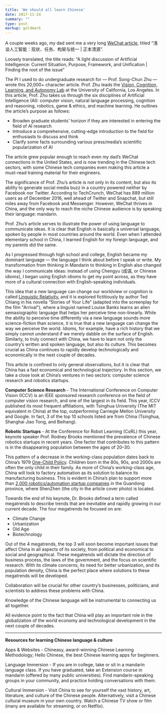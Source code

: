 ```yaml
---
title: 'We should all learn Chinese'
date: 2017-11-24
summary: ""
type: post
markup: goldmark
---
```


A couple weeks ago, my dad sent me a very long [WeChat article](http://mp.weixin.qq.com/s/-wSYLu-XvOrsST8_KEUa-Q), titled “浅谈人工智能：现状、任务、构架与统一 | 正本清源”.

Loosely translated, the title reads: “A light discussion of Artificial Intelligence: Current Situation, Purpose, Framework, and Unification | Finding the root of the issue”

The PI I used to do undergraduate research for — Prof. Song-Chun Zhu — wrote this 20,000+ character article. Prof. Zhu leads the [Vision, Cognition, Learning, and Autonomy Lab](https://vcla.stat.ucla.edu/) at the University of California, Los Angeles. In this article, Prof. Zhu takes us through the six disciplines of Artificial Intelligence (AI): computer vision, natural language processing, cognition and reasoning, robotics, game & ethics, and machine learning. He outlines the article’s purpose as follows:

* Broaden graduate students’ horizon if they are interested in entering the field of AI research
* Introduce a comprehensive, cutting-edge introduction to the field for enthusiasts to discuss and think
* Clarify some facts surrounding various press/media’s scientific popularization of AI

The article grew popular enough to reach even my dad’s WeChat connections in the United States, and is now trending in the Chinese tech sectors, with some Chinese tech companies even making this article a must-read training material for their engineers.

The significance of Prof. Zhu’s article is not only in its content, but also its ability to generate social media buzz in a country powered neither by Facebook nor Twitter. According to TechCrunch, WeChat has 889 million users as of December 2016, well ahead of Twitter and Snapchat, but still miles away from Facebook and Messenger. However, WeChat thrives in China, and the only way to reach the niche Chinese audience is by speaking their language: mandarin.

Prof. Zhu’s article serves to illustrate the power of using language to communicate ideas. It is clear that English is basically a universal language, spoken by people in most countries around the world. Even when I attended elementary school in China, I learned English for my foreign language, and my parents did the same.

As I progressed through high school and college, English became my dominant language — the language I think about before I speak or write. My transformation from thinking in Mandarin to thinking in English also changed the way I communicate ideas: instead of using Chengyu (成语, or Chinese idioms), I began using English idioms to get my point across, as they have more of a cultural connection with English-speaking individuals.

This idea that a new language can change our worldview or cognition is called [Linguistic Relativity](https://www.wikiwand.com/en/Linguistic_relativity), and it is explored fictitiously by author Ted Chiang in his novella “Stories of Your Life” (adapted into the screenplay for the film "Arrival"), where a linguist named Louise Banks learns an alien semasiographic language that helps her perceive time non-linearly. While the ability to perceive time differently via a new language sounds more science-fiction than science, it is true that a new language can change the way we perceive the world. Idioms, for example, have a rich history that we simply cannot understand if we merely dabble on the surface of English. Similarly, to truly connect with China, we have to learn not only the country’s written and spoken language, but also its culture. This becomes crucial as China continues to rapidly develop technologically and economically in the next couple of decades.

This article is confined to only general observations, but it is clear that China has a fast economical and technological trajectory. In this section, we take a close look at China’s ventures in two sectors: computer science research and robotics startups.

**Computer Science Research** - The International Conference on Computer Vision (ICCV) is an IEEE sponsored research conference on the field of computer vision research, and one of the largest in its field. This year, ICCV published its most frequent affiliations, with Tsinghua University (The MIT equivalent in China) at the top, outperforming Carnegie Mellon University and Google. In fact, 3 of the top 10 schools listed are from China (Tsinghua, Shanghai Jiao Tong, and Beihang).

**Robotic Startups** - At the Conference for Robot Learning (CoRL) this year, keynote speaker Prof. Rodney Brooks mentioned the prevalence of Chinese robotics startups in recent years. One factor that contributes to this pattern is in the disappearing population between the ages of 20–30.

This pattern of a decrease in the working-class population dates back to China’s 1979 [One-Child Policy](https://www.wikiwand.com/en/One-child_policy). Children born in the 80s, 90s, and 2000s are often the only child in their family. As more of China’s working-class age, China will look to factory automation as its solution to balance its manufacturing business. This is evident in China’s plan to support more than [2,000 robotics/automation startup companies](https://www.bloomberg.com/news/articles/2017-04-24/resistance-is-futile-china-s-conquest-plan-for-robot-industry) in the Guandong province, where ShenZhen (the city in the article cover photo) is located.

Towards the end of his keynote, Dr. Brooks defined a term called megatrends to describe trends that are inevitable and rapidly growing in our current decade. The four megatrends he focused on are:

* Climate Change
* Urbanization
* Old Age
* Biotechnology

Out of the 4 megatrends, the top 3 will soon become important issues that affect China in all aspects of its society, from political and economical to social and geographical. These megatrends will dictate the direction of business process, the laws of the government, and the focus on scientific research. With its climate concerns, its need for better urbanization, and its population density, China is the perfect place where solutions to these megatrends will be developed.

Collaboration will be crucial for other country’s businesses, politicians, and scientists to address these problems with China.

Knowledge of the Chinese language will be instrumental to connecting us all together.

All evidence point to the fact that China will play an important role in the globalization of the world economy and technological development in the next couple of decades.

---

**Resources for learning Chinese language & culture**

Apps & Websites - Chineasy, award-winning Chinese Learning Methodology; Hello Chinese, the best Chinese learning apps for beginners.

Language Immersion - If you are in college, take or sit in a mandarin language class. If you have graduated, take an Extension course in mandarin (offered by many public universities). Find mandarin-speaking groups in your community, and practice holding conversations with them.

Cultural Immersion - Visit China to see for yourself the vast history, art, literature, and culture of the Chinese people. Alternatively, visit a Chinese cultural museum in your own country. Watch a Chinese TV show or film (many are available for streaming, or on Netflix).
